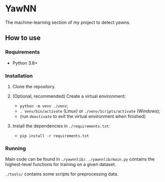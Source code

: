 # YawNN

The machine-learning section of my project to detect yawns.

## How to use

### Requirements

- Python 3.8+

### Installation

1. Clone the repository.
2. (Optional, recommended) Create a virtual environment:

    - `python -m venv ./venv`;
    - `. venv/bin/activate` (Linux) or `./venv/Scripts/activate` (Windows);
    - (run `deactivate` to exit the virtual environment when finished)

3. Install the dependencies in `./requirements.txt`:

    - `pip install -r requirements.txt`

### Running

Main code can be found in `./yawnnlib/`. `./yawnnlib/main.py` contains the highest-level functions for training on a given dataset.

`./tools/` contains some scripts for preprocessing data.
